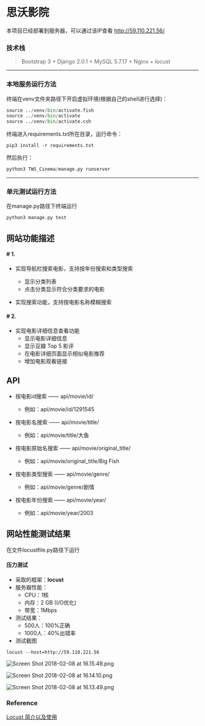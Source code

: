 # 思沃影院 #

本项目已经部署到服务器，可以通过该IP查看
http://59.110.221.56/

### 技术栈 ###
> Bootstrap 3 + Django 2.0.1 + MySQL 5.7.17 + Nginx + locust


---
### 本地服务运行方法 ###



终端在venv文件夹路径下开启虚拟环境(根据自己的shell进行选择)：

```python
source ../venv/bin/activate.fish
source ../venv/bin/activate
source ../venv/bin/activate.csh
```
终端进入requirements.txt所在目录，运行命令：
```python3
pip3 install -r requirements.txt
```

然后执行：
```python
python3 TWS_Cinema/manage.py runserver
```

---

### 单元测试运行方法 ###
在manage.py路径下终端运行

```python
python3 manage.py test
```

## 网站功能描述


#### # 1.
- 实现导航栏搜索电影，支持按年份搜索和类型搜索
    - 显示分类列表
    - 点击分类显示符合分类要求的电影

- 实现搜索功能，支持按电影名称模糊搜索

#### # 2.
- 实现电影详细信息查看功能
    - 显示电影详细信息
    - 显示豆瓣 Top 5 影评
    - 在电影详细页面显示相似电影推荐
    - 增加电影观看链接

## API

- 按电影id搜索 —— api/movie/id/
    - 例如：api/movie/id/1291545

- 按电影名搜索 —— api/movie/title/
    - 例如：api/movie/title/大鱼

- 按电影原始名搜索 —— api/movie/original_title/
    - 例如：api/movie/original_title/Big Fish

- 按电影类型搜索 —— api/movie/genre/
    - 例如：api/movie/genre/剧情

- 按电影年份搜索 —— api/movie/year/
    - 例如：api/movie/year/2003


## 网站性能测试结果
在文件locustfile.py路径下运行

#### 压力测试 ####
* 采取的框架：**locust**
* 服务器性能：
    * CPU：1核
    * 内存：2 GB (I/O优化)
    * 带宽：1Mbps
* 测试结果：
    * 500人：100%正确
    * 1000人：40%出错率
* 测试截图

```python3
locust --host=http://59.110.221.56
```

![Screen Shot 2018-02-08 at 16.15.49.png](http://upload-images.jianshu.io/upload_images/2952111-4c41c64c40130ebe.png?imageMogr2/auto-orient/strip%7CimageView2/2/w/1240)

![Screen Shot 2018-02-08 at 16.14.10.png](http://upload-images.jianshu.io/upload_images/2952111-c2c542dbf0ce9e58.png?imageMogr2/auto-orient/strip%7CimageView2/2/w/1240)

![Screen Shot 2018-02-08 at 16.13.49.png](http://upload-images.jianshu.io/upload_images/2952111-f5e4ace67f22ddac.png?imageMogr2/auto-orient/strip%7CimageView2/2/w/1240)

### Reference ###




[Locust 简介以及使用](https://my.oschina.net/u/1447352/blog/1499428/)











